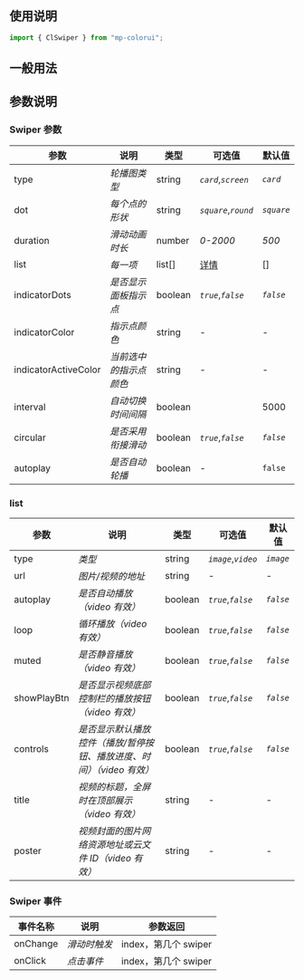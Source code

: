 ## 使用说明

```jsx
import { ClSwiper } from "mp-colorui";
```

## 一般用法

<CodeShow componentName='swiper' />

## 参数说明

### Swiper 参数

| 参数                 | 说明                   | 类型    | 可选值                       | 默认值     |
| -------------------- | ---------------------- | ------- | ---------------------------- | ---------- |
| type                 | _轮播图类型_           | string  | _`card`_,_`screen`_          | _`card`_   |
| dot                  | _每个点的形状_         | string  | _`square`_,_`round`_         | _`square`_ |
| duration             | _滑动动画时长_         | number  | _0-2000_                     | _500_      |
| list                 | _每一项_               | list[]  | [详情](/view/swiper#list) | []         |
| indicatorDots        | _是否显示面板指示点_   | boolean | _`true`_,_`false`_           | _`false`_  |
| indicatorColor       | _指示点颜色_           | string  | -                            | -          |
| indicatorActiveColor | _当前选中的指示点颜色_ | string  | -                            | -          |
| interval             | _自动切换时间间隔_     | boolean |                              | 5000       |
| circular             | _是否采用衔接滑动_     | boolean | _`true`_,_`false`_           | _`false`_  |
| autoplay             | _是否自动轮播_         | boolean | -                            | `false`    |

### list

| 参数        | 说明                                                                  | 类型    | 可选值              | 默认值    |
| ----------- | --------------------------------------------------------------------- | ------- | ------------------- | --------- |
| type        | _类型_                                                                | string  | _`image`_,_`video`_ | _`image`_ |
| url         | _图片/视频的地址_                                                     | string  | -                   | -         |
| autoplay    | _是否自动播放（video 有效）_                                          | boolean | _`true`_,_`false`_  | _`false`_ |
| loop        | _循环播放（video 有效）_                                              | boolean | _`true`_,_`false`_  | _`false`_ |
| muted       | _是否静音播放（video 有效）_                                          | boolean | _`true`_,_`false`_  | _`false`_ |
| showPlayBtn | _是否显示视频底部控制栏的播放按钮（video 有效）_                      | boolean | _`true`_,_`false`_  | _`false`_ |
| controls    | _是否显示默认播放控件（播放/暂停按钮、播放进度、时间）（video 有效）_ | boolean | _`true`_,_`false`_  | _`false`_ |
| title       | _视频的标题，全屏时在顶部展示（video 有效）_                          | string  | -                   | -         |
| poster      | _视频封面的图片网络资源地址或云文件 ID（video 有效）_                 | string  | -                   | -         |

### Swiper 事件

| 事件名称 | 说明         | 参数返回             |
| -------- | ------------ | -------------------- |
| onChange | _滑动时触发_ | index，第几个 swiper |
| onClick  | _点击事件_   | index，第几个 swiper |

<FloatPhone url="https://yinliangdream.github.io/mp-colorui-h5-demo/#/pages/components/swiper/index" />
